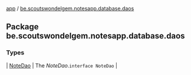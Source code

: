 [app](../index.md) / [be.scoutswondelgem.notesapp.database.daos](./index.md)

## Package be.scoutswondelgem.notesapp.database.daos

### Types

| [NoteDao](-note-dao/index.md) | The *NoteDao*.`interface NoteDao` |


